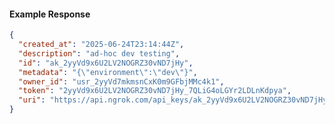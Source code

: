 <!-- Code generated for API Clients. DO NOT EDIT. -->

#### Example Response

```json
{
  "created_at": "2025-06-24T23:14:44Z",
  "description": "ad-hoc dev testing",
  "id": "ak_2yyVd9x6U2LV2NOGRZ30vND7jHy",
  "metadata": "{\"environment\":\"dev\"}",
  "owner_id": "usr_2yyVd7mkmsnCxK0m9GFbjMMc4k1",
  "token": "2yyVd9x6U2LV2NOGRZ30vND7jHy_7QLiG4oLGYr2LDLnKdpya",
  "uri": "https://api.ngrok.com/api_keys/ak_2yyVd9x6U2LV2NOGRZ30vND7jHy"
}
```
